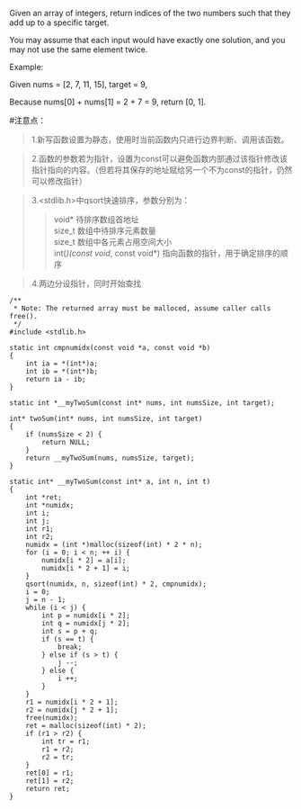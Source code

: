 Given an array of integers, return indices of the two numbers such that they add up to a specific target.

You may assume that each input would have exactly one solution, and you may not use the same element twice.

Example:

Given nums = [2, 7, 11, 15], target = 9,

Because nums[0] + nums[1] = 2 + 7 = 9,
return [0, 1].

#注意点：
>1.新写函数设置为静态，使用时当前函数内只进行边界判断、调用该函数。 

>2.函数的参数若为指针，设置为const可以避免函数内部通过该指针修改该指针指向的内容。（但若将其保存的地址赋给另一个不为const的指针，仍然可以修改指针） 

>3.<stdlib.h>中qsort快速排序，参数分别为：
>>void* 待排序数组首地址  
>>size\_t  数组中待排序元素数量  
>>size_t  数组中各元素占用空间大小  
>>int(*)(const void*, const void*)  指向函数的指针，用于确定排序的顺序 

>4.两边分设指针，同时开始查找

	/**
	 * Note: The returned array must be malloced, assume caller calls free().
	 */
	#include <stdlib.h>
	
	static int cmpnumidx(const void *a, const void *b)
	{
	    int ia = *(int*)a;
	    int ib = *(int*)b;
	    return ia - ib;
	}
	
	static int *__myTwoSum(const int* nums, int numsSize, int target);
	
	int* twoSum(int* nums, int numsSize, int target)
	{
	    if (numsSize < 2) {
	        return NULL;
	    }
	    return __myTwoSum(nums, numsSize, target);
	}
	
	static int* __myTwoSum(const int* a, int n, int t)
	{
	    int *ret;
	    int *numidx;
	    int i;
	    int j;
	    int r1;
	    int r2;
	    numidx = (int *)malloc(sizeof(int) * 2 * n);
	    for (i = 0; i < n; ++ i) {
	        numidx[i * 2] = a[i];
	        numidx[i * 2 + 1] = i;
	    }
	    qsort(numidx, n, sizeof(int) * 2, cmpnumidx);
	    i = 0;
	    j = n - 1;
	    while (i < j) {
	        int p = numidx[i * 2];
	        int q = numidx[j * 2];
	        int s = p + q;
	        if (s == t) {
	            break;
	        } else if (s > t) {
	            j --;
	        } else {
	            i ++;
	        }
	    }
	    r1 = numidx[i * 2 + 1];
	    r2 = numidx[j * 2 + 1];
	    free(numidx);
	    ret = malloc(sizeof(int) * 2);
	    if (r1 > r2) {
	        int tr = r1;
	        r1 = r2;
	        r2 = tr;
	    }
	    ret[0] = r1;
	    ret[1] = r2;
	    return ret;
	}
